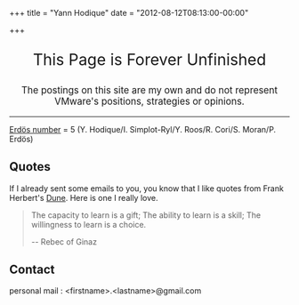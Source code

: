+++
title = "Yann Hodique"
date = "2012-08-12T08:13:00-00:00"

+++


<p style="text-align: center; font-size: 200%;">This Page is Forever Unfinished</p>


<p style="text-align: center; font-size: 120%;">The postings on this site are my own and do not represent VMware's positions, strategies or opinions.</p>

---

[Erdös number](http://www.oakland.edu/enp/) = 5 (Y. Hodique/I. Simplot-Ryl/Y. Roos/R. Cori/S. Moran/P. Erdös)

## Quotes

If I already sent some emails to you, you know that I like quotes from Frank Herbert's [Dune](http://www.dunenovels.com/). Here is one I really love.

> The capacity to learn is a gift; The ability to learn is a skill; The willingness to learn is a choice.
>
> -- Rebec of Ginaz


## Contact

personal mail : \<firstname\>.\<lastname\>@gmail.com


